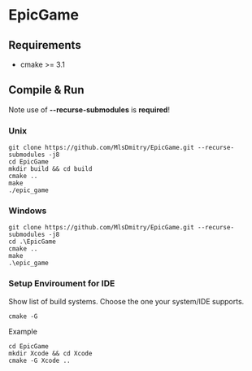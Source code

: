 # EpicGame

## Requirements
 * cmake >= 3.1
## Compile & Run
Note use of **--recurse-submodules** is **required**!
### Unix
```
git clone https://github.com/MlsDmitry/EpicGame.git --recurse-submodules -j8
cd EpicGame
mkdir build && cd build
cmake ..
make
./epic_game
```
### Windows
```
git clone https://github.com/MlsDmitry/EpicGame.git --recurse-submodules -j8
cd .\EpicGame
cmake ..
make
.\epic_game
```
### Setup Enviroument for IDE
Show list of build systems. Choose the one your system/IDE supports.
```
cmake -G
```
Example
```
cd EpicGame
mkdir Xcode && cd Xcode
cmake -G Xcode ..
```

